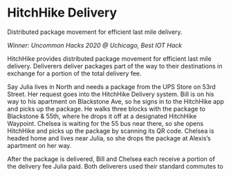 # HitchHike Delivery
 Distributed package movement for efficient last mile delivery.
 
 *Winner: Uncommon Hacks 2020 @ Uchicago, Best IOT Hack*

HitchHike provides distributed package movement for efficient last mile delivery. Deliverers deliver packages part of the way to their destinations in exchange for a portion of the total delivery fee.

Say Julia lives in North and needs a package from the UPS Store on 53rd Street. Her request goes into the HitchHike Delivery system. Bill is on his way to his apartment on Blackstone Ave, so he signs in to the HitchHike app and picks up the package. He walks three blocks with the package to Blackstone & 55th, where he drops it off at a designated HitchHike Waypoint. Chelsea is waiting for the 55 bus near there, so she opens HitchHike and picks up the package by scanning its QR code. Chelsea is headed home and lives near Julia, so she drops the package at Alexis’s apartment on her way.

After the package is delivered, Bill and Chelsea each receive a portion of the delivery fee Julia paid. Both deliverers used their standard commutes to 
